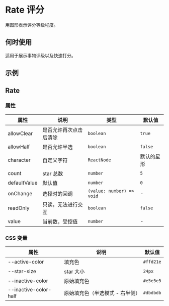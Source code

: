 # Rate 评分

用图形表示评分等级程度。

## 何时使用

适用于展示事物评级以及快速打分。

## 示例

<code src="./demos/demo1.tsx"></code>

## Rate

### 属性

| 属性         | 说明                   | 类型                      | 默认值     |
| ------------ | ---------------------- | ------------------------- | ---------- |
| allowClear   | 是否允许再次点击后清除 | `boolean`                 | `true`     |
| allowHalf    | 是否允许半选           | `boolean`                 | `false`    |
| character    | 自定义字符             | `ReactNode`               | 默认的星形 |
| count        | star 总数              | `number`                  | `5`        |
| defaultValue | 默认值                 | `number`                  | `0`        |
| onChange     | 选择时的回调           | `(value: number) => void` | -          |
| readOnly     | 只读，无法进行交互     | `boolean`                 | `false`    |
| value        | 当前数，受控值         | `number`                  | -          |

### CSS 变量

| 属性                  | 说明                            | 默认值    |
| --------------------- | ------------------------------- | --------- |
| --active-color        | 填充色                          | `#ffd21e` |
| --star-size           | star 大小                       | `24px`    |
| --inactive-color      | 原始填充色                      | `#e5e5e5` |
| --inactive-color-half | 原始填充色（半选模式 - 右半侧） | `#dbdbdb` |

